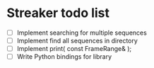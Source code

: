 # Streaker todo list
- [ ] Implement searching for multiple sequences  
- [ ] Implement find all sequences in directory  
- [ ] Implement print( const FrameRange& );
- [ ] Write Python bindings for library